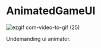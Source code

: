 # AnimatedGameUI

![ezgif com-video-to-gif (25)](https://github.com/egorshko/AnimatedGameUI/assets/66785233/6068f4d9-abc1-471e-87e2-1efa29ef8fa2)

Undemanding ui animator.
